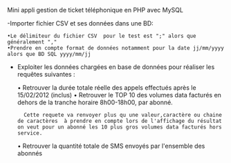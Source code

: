 Mini appli gestion de ticket téléphonique en PHP avec MySQL

-Importer  fichier CSV et ses données dans une BD:



    •Le délimiteur du fichier CSV  pour le test est ";" alors que généralement ","
    •Prendre en compte format de données notamment pour la date jj/mm/yyyy alors que BD SQL yyyy/mm/jj

- Exploiter les données chargées en base de données pour réaliser les requêtes suivantes :



    • Retrouver la durée totale réelle des appels effectués après le 15/02/2012 (inclus)
    • Retrouver le TOP 10 des volumes data facturés en dehors de la tranche horaire 8h00-18h00, par abonné.
    
        Cette requete va renvoyer plus qu une valeur,caractère ou chaine de caractères  à prendre en compte lors de l'affichage du résultat on veut pour un abonné les 10 plus gros volumes data facturés hors service.      

    • Retrouver la quantité totale de SMS envoyés par l'ensemble des abonnés
